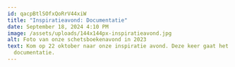 ```yaml
---
id: qacpBtlSOfxQoRrV44xiW
title: "Inspiratieavond: Documentatie"
date: September 18, 2024 4:10 PM
image: /assets/uploads/144x144px-inspiratieavond.jpg
alt: Foto van onze schetsboekenavond in 2023
text: Kom op 22 oktober naar onze inspiratie avond. Deze keer gaat het over
  documentatie.
---
```

